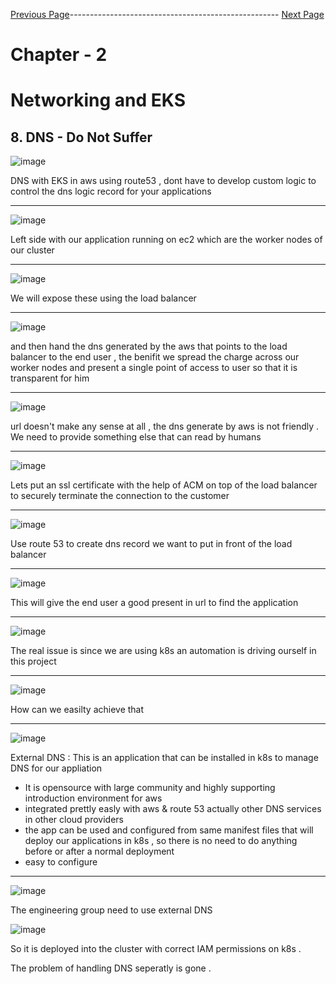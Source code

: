 


[Previous Page](https://github.com/EtricKombat/Course_Practical_Guide_EKS/blob/master/_docs/ch2/go_private,go_secure,go_open_vpn.md)---------------------------------------------------- [Next Page](https://github.com/EtricKombat/Course_Practical_Guide_EKS/blob/master/_docs/ch2/demo_acm.md)




# Chapter - 2 
# Networking and EKS

## 8. DNS - Do Not Suffer

![image](https://user-images.githubusercontent.com/33585301/119482008-ff2c1d00-bd70-11eb-8624-0736016aba13.png)

DNS with EKS in aws using route53 , dont have to develop custom logic to control the dns logic record for your applications 

______________________

![image](https://user-images.githubusercontent.com/33585301/119482147-271b8080-bd71-11eb-8256-a72b9fc3cf4d.png)

Left side with our application running on ec2 which are the worker nodes of our cluster 
______________________

![image](https://user-images.githubusercontent.com/33585301/119482076-123eed00-bd71-11eb-9ac2-0115d31de86e.png)

We will expose these using the load balancer 
______________________



![image](https://user-images.githubusercontent.com/33585301/119482538-9beeba80-bd71-11eb-8c8c-69961186df67.png)

and then hand the dns generated by the aws that points to the load balancer to the end user , the benifit we spread  the charge across our worker nodes and present a single point of access to user so that it is transparent for him  
______________________

![image](https://user-images.githubusercontent.com/33585301/119482113-1c60eb80-bd71-11eb-8f43-ebddbb5050dc.png)

url doesn't make any sense at all , the dns generate by aws is not friendly . We need to provide something else that can read by humans 

______________________

![image](https://user-images.githubusercontent.com/33585301/119482222-3dc1d780-bd71-11eb-8968-71ea58d960ff.png)

Lets put an ssl certificate with the help of ACM on top of the load balancer to securely terminate the connection to the customer

______________________
![image](https://user-images.githubusercontent.com/33585301/119482273-4d412080-bd71-11eb-9eb9-de531096fee2.png)

Use route 53 to create dns record we want to put in front of the load balancer  
______________________

![image](https://user-images.githubusercontent.com/33585301/119482817-eec87200-bd71-11eb-92be-0d2b0b3fed4f.png)

This will give the end user a good present  in url to find the application 
______________________

![image](https://user-images.githubusercontent.com/33585301/119482298-5500c500-bd71-11eb-92ef-a442136bcf2a.png)

The real issue is since we are using k8s an automation is driving ourself in this project 

______________________

![image](https://user-images.githubusercontent.com/33585301/119482899-056ec900-bd72-11eb-8ae6-25ae668a4d05.png)

How can we easilty achieve that 
______________________


![image](https://user-images.githubusercontent.com/33585301/119483009-2800e200-bd72-11eb-929b-4f20a47d9b4d.png)

External DNS : This is an application that can be installed in k8s to manage DNS for our appliation 

- It is opensource with large community and highly supporting introduction environment for aws 
- integrated prettly easly with aws & route 53 actually other DNS services in other cloud providers 
- the app can be used and configured from same manifest files that will deploy our applications in k8s , so there is no need to do anything before or after a normal deployment 
- easy to configure
______________________

![image](https://user-images.githubusercontent.com/33585301/119483151-4d8deb80-bd72-11eb-8a7e-7539378adebf.png)

The engineering group need to use external DNS  


![image](https://user-images.githubusercontent.com/33585301/119483083-3ea73900-bd72-11eb-97ab-46be16eb53f2.png)

So it is deployed into the cluster with correct IAM permissions on k8s .

The problem of handling DNS seperatly is gone .

